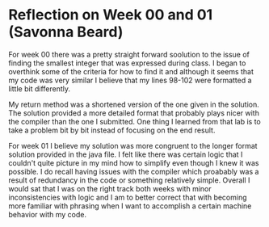 
# Reflection on Week 00 and 01 (Savonna Beard)

For week 00 there was a pretty straight forward soolution to the issue of finding the smallest integer that was expressed during class.
I began to overthink some of the criteria for how to find it and although it seems that my code was very similar 
I believe that my lines 98-102 were formatted a little bit differently.

My return method was a shortened version of the one given in the solution.
The solution provided a more detailed format that probably plays nicer with the compiler than the one I submitted.
One thing I learned from that lab is to take a problem bit by bit instead of focusing on the end result.

For week 01 I believe my solution was more congruent to the longer format solution provided in the java file.
I felt like there was certain logic that I couldn't quite picture in my mind how to simplify even though I knew it was possible.
I do recall having issues with the compiler which proabably was a result of redundancy in the code or something relatively simple.
Overall I would sat that I was on the right track both weeks with minor inconsistencies with logic and I am to better correct that with becoming 
more familiar with phrasing when I want to accomplish a certain machine behavior with my code.